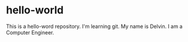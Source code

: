 # hello-world
This is a hello-word repository. I'm learning git.
My name is Delvin.
I am a Computer Engineer.
